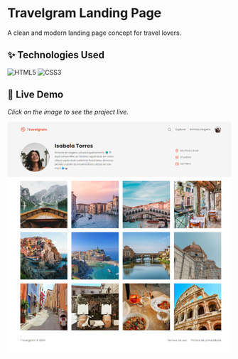# Travelgram Landing Page

A clean and modern landing page concept for travel lovers.

## ✨ Technologies Used
![HTML5](https://img.shields.io/badge/HTML5-E34F26?style=for-the-badge&logo=html5&logoColor=white)
![CSS3](https://img.shields.io/badge/CSS3-1572B6?style=for-the-badge&logo=css3&logoColor=white)

## 🚀 Live Demo

*Click on the image to see the project live.*

[![Travelgram Landing Page](assets/images/img.png)](https://filippochiarion.github.io/projeto-travelgram/)
